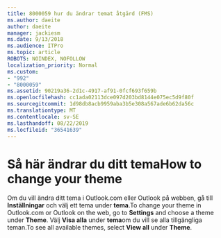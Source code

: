 ```yaml
---
title: 8000059 hur du ändrar temat åtgärd (FMS)
ms.author: daeite
author: daeite
manager: jackiesm
ms.date: 9/13/2018
ms.audience: ITPro
ms.topic: article
ROBOTS: NOINDEX, NOFOLLOW
localization_priority: Normal
ms.custom:
- "992"
- "8000059"
ms.assetid: 90219a36-2d1c-4917-af91-0fcf693f659b
ms.openlocfilehash: cc1ada02113dce097d203bd8144e075ec5d9f80f
ms.sourcegitcommit: 1d98db8acb9959aba3b5e308a567ade6b62da56c
ms.translationtype: MT
ms.contentlocale: sv-SE
ms.lasthandoff: 08/22/2019
ms.locfileid: "36541639"
---
```

# <a name="how-to-change-your-theme"></a><span data-ttu-id="222a5-102">Så här ändrar du ditt tema</span><span class="sxs-lookup"><span data-stu-id="222a5-102">How to change your theme</span></span>

<span data-ttu-id="222a5-103">Om du vill ändra ditt tema i Outlook.com eller Outlook på webben, gå till **Inställningar** och välj ett tema under **tema**.</span><span class="sxs-lookup"><span data-stu-id="222a5-103">To change your theme in Outlook.com or Outlook on the web, go to **Settings** and choose a theme under **Theme**.</span></span> <span data-ttu-id="222a5-104">Välj **Visa alla** under **tema**om du vill se alla tillgängliga teman.</span><span class="sxs-lookup"><span data-stu-id="222a5-104">To see all available themes, select **View all** under **Theme**.</span></span>
  